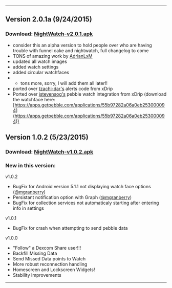 ***
## Version 2.0.1a  (9/24/2015)
### Download: [NightWatch-v2.0.1.apk](http://bit.ly/NightWatch201)
* consider this an alpha version to hold people over who are having trouble with funnel cake and nightwatch, full changelog to come
* TONS of amazing work by [AdrianLxM](https://github.com/AdrianLxM)
 * updated all watch images
 * added watch settings
 * added circular watchfaces
 * + tons more, sorry, I will add them all later!!
* ported over [tzachi-dar's](https://github.com/tzachi-dar) alerts code from xDrip
* Ported over [jstevensog's](https://github.com/jstevensog) pebble watch integration from xDrip (download the watchface here: [https://apps.getpebble.com/applications/55b97282a06a0eb253000094](https://apps.getpebble.com/applications/55b97282a06a0eb253000094))

## Version 1.0.2  (5/23/2015)
### Download: [NightWatch-v1.0.2.apk](http://bit.ly/1PCP6fR)

### New in this version:
v1.0.2
 * BugFix for Android version 5.1.1 not displaying watch face options ([@mgranberry](https://github.com/mgranberry))
 * Persistant notification option with Graph ([@mgranberry](https://github.com/mgranberry))
 * BugFix for collection services not automaticaly starting after entering info in settings

v1.0.1
 * BugFix for crash when attempting to send pebble data

v1.0.0
 * "Follow" a Dexcom Share user!!!
 * Backfill Missing Data
 * Send Missed Data points to Watch
 * More robust reconnection handling
 * Homescreen and Lockscreen Widgets!
 * Stability Improvements

***
